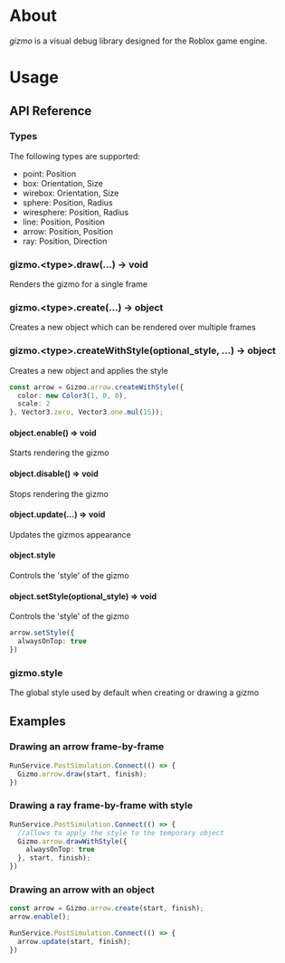 # About

_gizmo_ is a visual debug library designed for the Roblox game engine.

# Usage

## API Reference

### Types

The following types are supported:
- point: Position
- box: Orientation, Size
- wirebox: Orientation, Size
- sphere: Position, Radius
- wiresphere: Position, Radius
- line: Position, Position
- arrow: Position, Position
- ray: Position, Direction

### gizmo.\<type\>.draw(...) -> void

Renders the gizmo for a single frame

### gizmo.\<type\>.create(...) -> object

Creates a new object which can be rendered over multiple frames

### gizmo.\<type\>.createWithStyle(optional_style, ...) -> object

Creates a new object and applies the style
```ts
const arrow = Gizmo.arrow.createWithStyle({
  color: new Color3(1, 0, 0),
  scale: 2
}, Vector3.zero, Vector3.one.mul(15));
```

#### object.enable() => void

Starts rendering the gizmo

#### object.disable() => void

Stops rendering the gizmo

#### object.update(...) => void

Updates the gizmos appearance

#### object.style

Controls the 'style' of the gizmo

#### object.setStyle(optional_style) => void
Controls the 'style' of the gizmo
```ts
arrow.setStyle({
  alwaysOnTop: true
})
```

### gizmo.style

The global style used by default when creating or drawing a gizmo

## Examples

### Drawing an arrow frame-by-frame

```ts
RunService.PostSimulation.Connect(() => {
  Gizmo.arrow.draw(start, finish);
})
```

### Drawing a ray frame-by-frame with style

```ts
RunService.PostSimulation.Connect(() => {
  //allows to apply the style to the temporary object
  Gizmo.arrow.drawWithStyle({
    alwaysOnTop: true
  }, start, finish);
})
```

### Drawing an arrow with an object


```ts
const arrow = Gizmo.arrow.create(start, finish);
arrow.enable();

RunService.PostSimulation.Connect(() => {
  arrow.update(start, finish);
})
```
